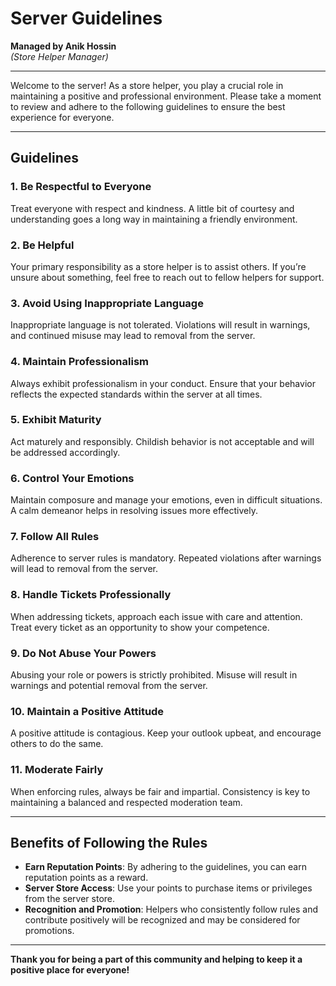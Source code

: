 # **Server Guidelines**  
**Managed by Anik Hossin**  
*(Store Helper Manager)*  

---

Welcome to the server! As a store helper, you play a crucial role in maintaining a positive and professional environment. Please take a moment to review and adhere to the following guidelines to ensure the best experience for everyone.

---

## **Guidelines**

### **1. Be Respectful to Everyone**  
Treat everyone with respect and kindness. A little bit of courtesy and understanding goes a long way in maintaining a friendly environment.

### **2. Be Helpful**  
Your primary responsibility as a store helper is to assist others. If you’re unsure about something, feel free to reach out to fellow helpers for support.

### **3. Avoid Using Inappropriate Language**  
Inappropriate language is not tolerated. Violations will result in warnings, and continued misuse may lead to removal from the server.

### **4. Maintain Professionalism**  
Always exhibit professionalism in your conduct. Ensure that your behavior reflects the expected standards within the server at all times.

### **5. Exhibit Maturity**  
Act maturely and responsibly. Childish behavior is not acceptable and will be addressed accordingly.

### **6. Control Your Emotions**  
Maintain composure and manage your emotions, even in difficult situations. A calm demeanor helps in resolving issues more effectively.

### **7. Follow All Rules**  
Adherence to server rules is mandatory. Repeated violations after warnings will lead to removal from the server.

### **8. Handle Tickets Professionally**  
When addressing tickets, approach each issue with care and attention. Treat every ticket as an opportunity to show your competence.

### **9. Do Not Abuse Your Powers**  
Abusing your role or powers is strictly prohibited. Misuse will result in warnings and potential removal from the server.

### **10. Maintain a Positive Attitude**  
A positive attitude is contagious. Keep your outlook upbeat, and encourage others to do the same.

### **11. Moderate Fairly**  
When enforcing rules, always be fair and impartial. Consistency is key to maintaining a balanced and respected moderation team.

---

## **Benefits of Following the Rules**

- **Earn Reputation Points**: By adhering to the guidelines, you can earn reputation points as a reward.
- **Server Store Access**: Use your points to purchase items or privileges from the server store.
- **Recognition and Promotion**: Helpers who consistently follow rules and contribute positively will be recognized and may be considered for promotions.

---

**Thank you for being a part of this community and helping to keep it a positive place for everyone!**

